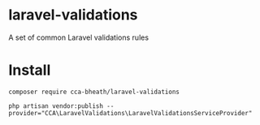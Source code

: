 # laravel-validations
A set of common Laravel validations rules

# Install
`composer require cca-bheath/laravel-validations`

`php artisan vendor:publish --provider="CCA\LaravelValidations\LaravelValidationsServiceProvider"`
